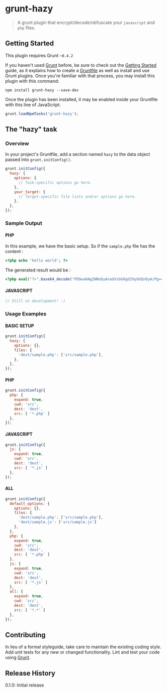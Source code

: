 # grunt-hazy

> A grunt plugin that encrypt/decode/obfuscate your `javascript` and `php` files.




## Getting Started
This plugin requires Grunt `~0.4.2`

If you haven't used [Grunt](http://gruntjs.com/) before, be sure to check out the [Getting Started](http://gruntjs.com/getting-started) guide, as it explains how to create a [Gruntfile](http://gruntjs.com/sample-gruntfile) as well as install and use Grunt plugins. Once you're familiar with that process, you may install this plugin with this command:

```shell
npm install grunt-hazy --save-dev
```

Once the plugin has been installed, it may be enabled inside your Gruntfile with this line of JavaScript:

```js
grunt.loadNpmTasks('grunt-hazy');
```

## The "hazy" task

### Overview
In your project's Gruntfile, add a section named `hazy` to the data object passed into `grunt.initConfig()`.

```js
grunt.initConfig({
  hazy: {
    options: {
      // Task-specific options go here.
    },
    your_target: {
      // Target-specific file lists and/or options go here.
    },
  },
});
```

<!--### Options

#### options.separator
Type: `String`
Default value: `',  '`

A string value that is used to do something with whatever.

#### options.punctuation
Type: `String`
Default value: `'.'`

A string value that is used to do something else with whatever else.-->

### Sample Output
#### PHP

In this example, we have the basic setup. So if the `sample.php` file has the content : 

```php
<?php echo 'hello world'; ?>
```

The generated result would be :

```php
<?php eval("?>".base64_decode("PD9waHAgZWNobyAnaGVsbG8gd29ybGQnOyA/Pg==")."<?"); ?>
```
#### JAVASCRIPT
```js
// Still on development! :)
```


### Usage Examples
#### BASIC SETUP

```js
grunt.initConfig({
  hazy: {
    options: {},
    files: {
      'dest/sample.php': ['src/sample.php'],
    },
  },
});
```

#### PHP

```js
grunt.initConfig({
  php: {
	expand: true,
    cwd: 'src',
    dest: 'dest',
    src: [ '*.php' ] 	    
  },
});
```
#### JAVASCRIPT

```js
grunt.initConfig({
  js: {
	expand: true,
    cwd: 'src',
    dest: 'dest',
    src: [ '*.js' ] 	    
  },
});
```
#### ALL

```js
grunt.initConfig({
  default_options: {
    options: {},
    files: {
      'dest/sample.php': ['src/sample.php'],
      'dest/sample.js': ['src/sample.js']
    },
  },
  php: {
	expand: true,
    cwd: 'src',
    dest: 'dest',
    src: [ '*.php' ] 	    
  },
  js: {
	expand: true,
    cwd: 'src',
    dest: 'dest',
    src: [ '*.js' ] 	    
  },  
  all: {
	expand: true,
    cwd: 'src',
    dest: 'dest',
    src: [ '*.*' ] 	    
  },   
});
```

## Contributing
In lieu of a formal styleguide, take care to maintain the existing coding style. Add unit tests for any new or changed functionality. Lint and test your code using [Grunt](http://gruntjs.com/).

## Release History
0.1.0: Initial release
